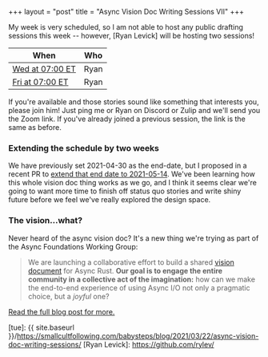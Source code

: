 +++
layout = "post"
title = "Async Vision Doc Writing Sessions VII"
+++

My week is very scheduled, so I am not able to host any public drafting sessions
this week -- however, [Ryan Levick] will be hosting two sessions! 

| When                 | Who  |
|----------------------|------|
| [Wed at 07:00 ET][4] | Ryan |
| [Fri at 07:00 ET][5] | Ryan |

[4]: https://everytimezone.com/s/2e8907b6
[5]: https://everytimezone.com/s/6815593b

If you're available and those stories sound like something that interests you, please join him! Just ping me or Ryan on Discord or Zulip and we'll send you the Zoom link. If you've already joined a previous session, the link is the same as before.

### Extending the schedule by two weeks

We have previously set 2021-04-30 as the end-date, but I proposed in a recent PR to [extend that end date to 2021-05-14](https://github.com/rust-lang/wg-async-foundations/pull/173). We've been learning how this whole vision doc thing works as we go, and I think it seems clear we're going to want more time to finish off status quo stories and write shiny future before we feel we've really explored the design space.

### The vision...what?

Never heard of the async vision doc? It's a new thing we're trying as part of the Async Foundations Working Group:

> We are launching a collaborative effort to build a shared [vision document][vd] for Async Rust. **Our goal is to engage the entire community in a collective act of the imagination:** how can we make the end-to-end experience of using Async I/O not only a pragmatic choice, but a _joyful_ one?

[Read the full blog post for more.][Async Vision Doc]

[avd]: https://blog.rust-lang.org/2021/03/18/async-vision-doc.html
[vd]: https://rust-lang.github.io/wg-async-foundations/vision.html#-the-vision
[Async Vision Doc]: https://blog.rust-lang.org/2021/03/18/async-vision-doc.html
[sqi]: https://github.com/rust-lang/wg-async-foundations/issues?q=is%3Aopen+is%3Aissue+label%3Astatus-quo-story-ideas
[tue]: {{ site.baseurl }}/https://smallcultfollowing.com/babysteps/blog/2021/03/22/async-vision-doc-writing-sessions/
[Ryan Levick]: https://github.com/rylev/